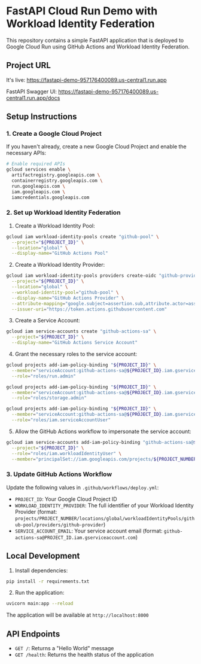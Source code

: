 # FastAPI Cloud Run Demo with Workload Identity Federation

This repository contains a simple FastAPI application that is deployed to Google Cloud Run using GitHub Actions and Workload Identity Federation.

## Project URL

It's live: https://fastapi-demo-957176400089.us-central1.run.app

FastAPI Swagger UI: https://fastapi-demo-957176400089.us-central1.run.app/docs

## Setup Instructions


### 1. Create a Google Cloud Project
If you haven't already, create a new Google Cloud Project and enable the necessary APIs:
```bash
# Enable required APIs
gcloud services enable \
  artifactregistry.googleapis.com \
  containerregistry.googleapis.com \
  run.googleapis.com \
  iam.googleapis.com \
  iamcredentials.googleapis.com
```

### 2. Set up Workload Identity Federation

1. Create a Workload Identity Pool:
```bash
gcloud iam workload-identity-pools create "github-pool" \
  --project="${PROJECT_ID}" \
  --location="global" \
  --display-name="GitHub Actions Pool"
```

2. Create a Workload Identity Provider:
```bash
gcloud iam workload-identity-pools providers create-oidc "github-provider" \
  --project="${PROJECT_ID}" \
  --location="global" \
  --workload-identity-pool="github-pool" \
  --display-name="GitHub Actions Provider" \
  --attribute-mapping="google.subject=assertion.sub,attribute.actor=assertion.actor,attribute.repository=assertion.repository" \
  --issuer-uri="https://token.actions.githubusercontent.com"
```

3. Create a Service Account:
```bash
gcloud iam service-accounts create "github-actions-sa" \
  --project="${PROJECT_ID}" \
  --display-name="GitHub Actions Service Account"
```

4. Grant the necessary roles to the service account:
```bash
gcloud projects add-iam-policy-binding "${PROJECT_ID}" \
  --member="serviceAccount:github-actions-sa@${PROJECT_ID}.iam.gserviceaccount.com" \
  --role="roles/run.admin"

gcloud projects add-iam-policy-binding "${PROJECT_ID}" \
  --member="serviceAccount:github-actions-sa@${PROJECT_ID}.iam.gserviceaccount.com" \
  --role="roles/storage.admin"

gcloud projects add-iam-policy-binding "${PROJECT_ID}" \
  --member="serviceAccount:github-actions-sa@${PROJECT_ID}.iam.gserviceaccount.com" \
  --role="roles/iam.serviceAccountUser"
```

5. Allow the GitHub Actions workflow to impersonate the service account:
```bash
gcloud iam service-accounts add-iam-policy-binding "github-actions-sa@${PROJECT_ID}.iam.gserviceaccount.com" \
  --project="${PROJECT_ID}" \
  --role="roles/iam.workloadIdentityUser" \
  --member="principalSet://iam.googleapis.com/projects/${PROJECT_NUMBER}/locations/global/workloadIdentityPools/github-pool/attribute.repository/${GITHUB_REPO}"
```

### 3. Update GitHub Actions Workflow

Update the following values in `.github/workflows/deploy.yml`:

- `PROJECT_ID`: Your Google Cloud Project ID
- `WORKLOAD_IDENTITY_PROVIDER`: The full identifier of your Workload Identity Provider (format: `projects/PROJECT_NUMBER/locations/global/workloadIdentityPools/github-pool/providers/github-provider`)
- `SERVICE_ACCOUNT_EMAIL`: Your service account email (format: `github-actions-sa@PROJECT_ID.iam.gserviceaccount.com`)

## Local Development

1. Install dependencies:
```bash
pip install -r requirements.txt
```

2. Run the application:
```bash
uvicorn main:app --reload
```

The application will be available at `http://localhost:8000`

## API Endpoints

- `GET /`: Returns a "Hello World" message
- `GET /health`: Returns the health status of the application 
